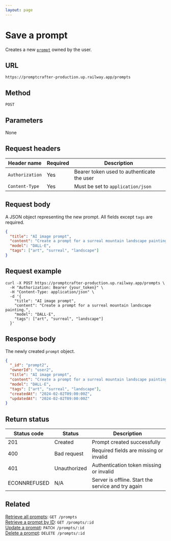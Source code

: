 ```yaml
---
layout: page
---
```


# Save a prompt

Creates a new [`prompt`](../resources/prompt.md) owned by the user.

## URL

```text
https://promptcrafter-production.up.railway.app/prompts
```

## Method

`POST`

## Parameters

None

## Request headers

| Header name     | Required | Description                                |
|-----------------|----------|--------------------------------------------|
| `Authorization` | Yes      | Bearer token used to authenticate the user |
| `Content-Type`  | Yes      | Must be set to `application/json`          |

## Request body

A JSON object representing the new prompt. All fields except `tags` are required.

```json
{
  "title": "AI image prompt",
  "content": "Create a prompt for a surreal mountain landscape painting.",
  "model": "DALL·E",
  "tags": ["art", "surreal", "landscape"]
}
```

## Request example

```shell
curl -X POST https://promptcrafter-production.up.railway.app/prompts \
  -H "Authorization: Bearer {your_token}" \
  -H "Content-Type: application/json" \
  -d '{
    "title": "AI image prompt",
    "content": "Create a prompt for a surreal mountain landscape painting.",
    "model": "DALL·E",
    "tags": ["art", "surreal", "landscape"]
  }'
```

## Response body

The newly created `prompt` object.

```json
{
  "_id": "prompt2",
  "ownerId": "user2",
  "title": "AI image prompt",
  "content": "Create a prompt for a surreal mountain landscape painting.",
  "model": "DALL·E",
  "tags": ["art", "surreal", "landscape"],
  "createdAt": "2024-02-02T09:00:00Z",
  "updatedAt": "2024-02-02T09:00:00Z"
}
```

## Return status

| Status code  | Status       | Description                                        |
|--------------|--------------|----------------------------------------------------|
| 201          | Created      | Prompt created successfully                        |
| 400          | Bad request  | Required fields are missing or invalid             |
| 401          | Unauthorized | Authentication token missing or invalid            |
| ECONNREFUSED | N/A          | Server is offline. Start the service and try again |

## Related

[Retrieve all prompts](get-prompts.md): `GET /prompts`  
[Retrieve a prompt by ID](get-prompts-id.md): `GET /prompts/:id`  
[Update a prompt](patch-prompts-id.md): `PATCH /prompts/:id`  
[Delete a prompt](delete-prompts-id.md): `DELETE /prompts/:id`
